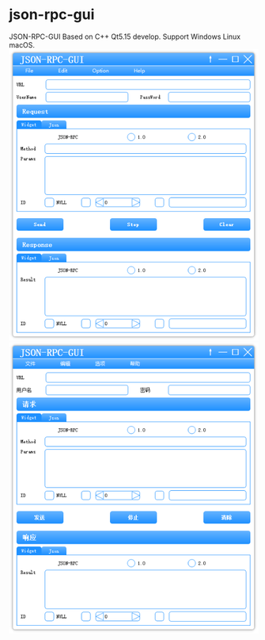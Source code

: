 # json-rpc-gui
JSON-RPC-GUI
Based on C++ Qt5.15 develop.
Support Windows Linux macOS.
![image](https://github.com/kuailexiaowangzi/json-rpc-gui/blob/main/English.png)
![image](https://github.com/kuailexiaowangzi/json-rpc-gui/blob/main/Chinese.png)

